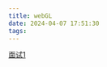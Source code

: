 ```yaml
---
title: webGL
date: 2024-04-07 17:51:30
tags:
---
```

[面试1](https://blog.csdn.net/weixin_40808668/article/details/132550859?ops_request_misc=%257B%2522request%255Fid%2522%253A%2522171248115916800188523447%2522%252C%2522scm%2522%253A%252220140713.130102334.pc%255Fall.%2522%257D&request_id=171248115916800188523447&biz_id=0&utm_medium=distribute.pc_search_result.none-task-blog-2~all~first_rank_ecpm_v1~hot_rank-2-132550859-null-null.142^v100^pc_search_result_base6&utm_term=threejs%E9%9D%A2%E8%AF%95&spm=1018.2226.3001.4187)